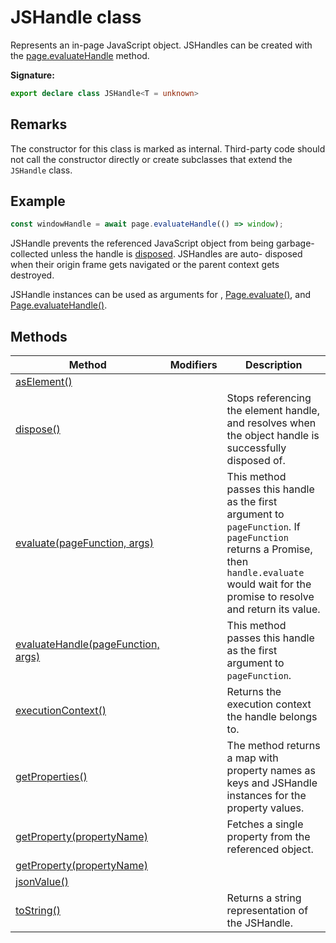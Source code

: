# JSHandle class

Represents an in-page JavaScript object. JSHandles can be created with the [page.evaluateHandle](./puppeteer.page.evaluatehandle.md) method.

**Signature:**

```typescript
export declare class JSHandle<T = unknown>
```

## Remarks

The constructor for this class is marked as internal. Third-party code should not call the constructor directly or create subclasses that extend the `JSHandle` class.

## Example

```js
const windowHandle = await page.evaluateHandle(() => window);
```

JSHandle prevents the referenced JavaScript object from being garbage-collected unless the handle is [disposed](./puppeteer.jshandle.dispose.md). JSHandles are auto- disposed when their origin frame gets navigated or the parent context gets destroyed.

JSHandle instances can be used as arguments for , [Page.evaluate()](./puppeteer.page.evaluate.md), and [Page.evaluateHandle()](./puppeteer.page.evaluatehandle.md).

## Methods

| Method                                                                       | Modifiers | Description                                                                                                                                                                                                                      |
| ---------------------------------------------------------------------------- | --------- | -------------------------------------------------------------------------------------------------------------------------------------------------------------------------------------------------------------------------------- |
| [asElement()](./puppeteer.jshandle.aselement.md)                             |           |                                                                                                                                                                                                                                  |
| [dispose()](./puppeteer.jshandle.dispose.md)                                 |           | Stops referencing the element handle, and resolves when the object handle is successfully disposed of.                                                                                                                           |
| [evaluate(pageFunction, args)](./puppeteer.jshandle.evaluate.md)             |           | This method passes this handle as the first argument to <code>pageFunction</code>. If <code>pageFunction</code> returns a Promise, then <code>handle.evaluate</code> would wait for the promise to resolve and return its value. |
| [evaluateHandle(pageFunction, args)](./puppeteer.jshandle.evaluatehandle.md) |           | This method passes this handle as the first argument to <code>pageFunction</code>.                                                                                                                                               |
| [executionContext()](./puppeteer.jshandle.executioncontext.md)               |           | Returns the execution context the handle belongs to.                                                                                                                                                                             |
| [getProperties()](./puppeteer.jshandle.getproperties.md)                     |           | The method returns a map with property names as keys and JSHandle instances for the property values.                                                                                                                             |
| [getProperty(propertyName)](./puppeteer.jshandle.getproperty.md)             |           | Fetches a single property from the referenced object.                                                                                                                                                                            |
| [getProperty(propertyName)](./puppeteer.jshandle.getproperty_1.md)           |           |                                                                                                                                                                                                                                  |
| [jsonValue()](./puppeteer.jshandle.jsonvalue.md)                             |           |                                                                                                                                                                                                                                  |
| [toString()](./puppeteer.jshandle.tostring.md)                               |           | Returns a string representation of the JSHandle.                                                                                                                                                                                 |
